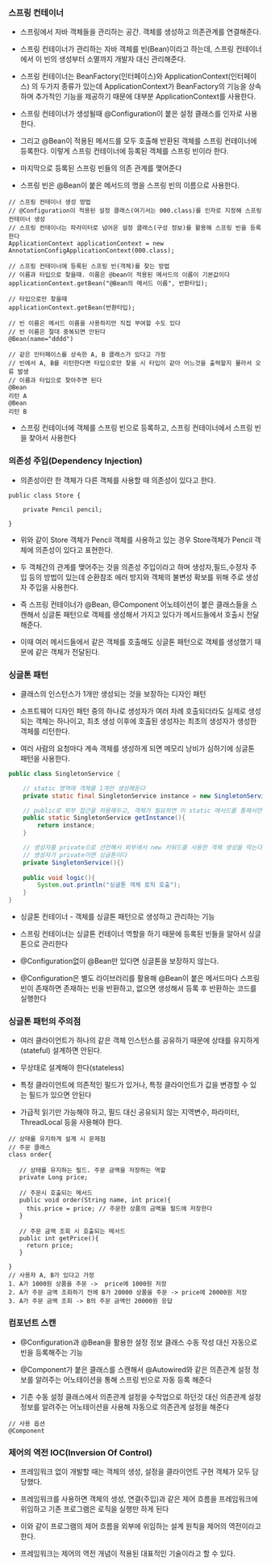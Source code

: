 ### 스프링 컨테이너

* 스프링에서 자바 객체들을 관리하는 공간. 객체를 생성하고 의존관계를 연결해준다.

* 스프링 컨테이너가 관리하는 자바 객체를 빈(Bean)이라고 하는데, 스프링 컨테이너에서 이 빈의 생성부터 소멸까지 개발자 대신 관리해준다. 

* 스프링 컨테이너는 BeanFactory(인터페이스)와 ApplicationContext(인터페이스) 의 두가지 종류가 있는데 ApplicationContext가 BeanFactory의 기능을 상속하며 추가적인 기능을 제공하기 때문에 대부분 ApplicationContext를 사용한다.

* 스프링 컨테이너가 생성될때 @Configuration이 붙은 설정 클래스를 인자로 사용한다.

* 그리고 @Bean이 적용된 메서드를 모두 호출해 반환된 객체를 스프링 컨테이너에 등록한다. 이렇게 스프링 컨테이너에 등록된 객체를 스프링 빈이라 한다.

* 마지막으로 등록된 스프링 빈들의 의존 관계를 맺어준다

* 스프링 빈은 @Bean이 붙은 메서드의 명을 스프링 빈의 이름으로 사용한다.
```
// 스프링 컨테이너 생성 방법
// @Configuration이 적용된 설정 클래스(여기서는 000.class)를 인자로 지정해 스프링 컨테이너 생성
// 스프링 컨테이너는 파라미터로 넘어온 설정 클래스(구성 정보)를 활용해 스프링 빈을 등록한다
ApplicationContext applicationContext = new AnnotationConfigApplicationContext(000.class);

// 스프링 컨테이너에 등록된 스프링 빈(객체)를 찾는 방법
// 이름과 타입으로 찾을때. 이름은 @bean이 적용된 메서드의 이름이 기본값이다
applicationContext.getBean("@Bean의 메서드 이름", 반환타입);

// 타입으로만 찾을때
applicationContext.getBean(반환타입);

// 빈 이름은 메서드 이름을 사용하지만 직접 부여할 수도 있다
// 빈 이름은 절대 중복되면 안된다
@Bean(name="dddd")

// 같은 인터페이스를 상속한 A, B 클래스가 있다고 가정
// 빈에서 A, B를 리턴한다면 타입으로만 찾을 시 타입이 같아 어느것을 출력할지 몰라서 오류 발생
// 이름과 타입으로 찾아주면 된다
@Bean
리턴 A
@Bean
리턴 B
```

* 스프링 컨테이너에 객체를 스프링 빈으로 등록하고, 스프링 컨테이너에서 스프링 빈을 찾아서 사용한다


### 의존성 주입(Dependency Injection)

* 의존성이란 한 객체가 다른 객체를 사용할 때 의존성이 있다고 한다.

```
public class Store {

    private Pencil pencil;

}
```

* 위와 같이 Store 객체가 Pencil 객체를 사용하고 있는 경우 Store객체가 Pencil 객체에 의존성이 있다고 표현한다.

* 두 객체간의 관계를 맺어주는 것을 의존성 주입이라고 하며 생성자,필드,수정자 주입 등의 방법이 있는데 순환참조 에러 방지와 객체의 불변성 확보를 위해 주로 생성자 주입을 사용한다.

* 즉 스프링 컨테이너가 @Bean, @Component 어노테이션이 붙은 클래스들을 스캔해서 싱글톤 패턴으로 객체를 생성해서 가지고 있다가 메서드들에서 호출시 전달해준다. 

* 이때 여러 메서드들에서 같은 객체를 호출해도 싱글톤 패턴으로 객체를 생성했기 때문에 같은 객체가 전달된다.



### 싱글톤 패턴

* 클래스의 인스턴스가 1개만 생성되는 것을 보장하는 디자인 패턴

* 소프트웨어 디자인 패턴 중의 하나로 생성자가 여러 차례 호출되더라도 실제로 생성되는 객체는 하나이고, 최초 생성 이후에 호출된 생성자는 최초의 생성자가 생성한 객체를 리턴한다.

* 여러 사람의 요청마다 계속 객체를 생성하게 되면 메모리 낭비가 심하기에 싱글톤 패턴을 사용한다.
```java
public class SingletonService {

    // static 영역에 객체를 1개만 생성해둔다
    private static final SingletonService instance = new SingletonService();

    // public로 외부 접근을 허용해두고, 객체가 필요하면 이 static 메서드를 통해서만 조회하도록 허용한다.
    public static SingletonService getInstance(){
        return instance;
    }

    // 생성자를 private으로 선언해서 외부에서 new 키워드를 사용한 객체 생성을 막는다.
    // 생성자가 private이면 싱글톤이다
    private SingletonService(){}
    
    public void logic(){
        System.out.println("싱글톤 객체 로직 호출");
    }
}
```

* 싱글톤 컨테이너 - 객체를 싱글톤 패턴으로 생성하고 관리하는 기능

* 스프링 컨테이너는 싱글톤 컨테이너 역할을 하기 때문에 등록된 빈들을 알아서 싱글톤으로 관리한다

* @Configuration없이 @Bean만 있다면 싱글톤을 보장하지 않는다.

* @Configuration은 별도 라이브러리를 활용해 @Bean이 붙은 메서드마다 스프링 빈이 존재하면 존재하는 빈을 반환하고, 없으면 생성해서 등록 후 반환하는 코드를 실행한다


### 싱글톤 패턴의 주의점

* 여러 클라이언트가 하나의 같은 객체 인스턴스를 공유하기 때문에 상태를 유지하게(stateful) 설계하면 안된다.

* 무상태로 설계해야 한다(stateless)

* 특정 클라이언트에 의존적인 필드가 있거나, 특정 클라이언트가 값을 변경할 수 있는 필드가 있으면 안된다

* 가급적 읽기만 가능해야 하고, 필드 대신 공유되지 않는 지역변수, 파라미터, ThreadLocal 등을 사용해야 한다.

```
// 상태를 유지하게 설계 시 문제점
// 주문 클래스
class order{

   // 상태를 유지하는 필드. 주문 금액을 저장하는 역할
   private Long price;

   // 주문시 호출되는 메서드
   public void order(String name, int price){
     this.price = price; // 주문한 상품의 금액을 필드에 저장한다
   }

   // 주문 금액 조회 시 호출되는 메서드
   public int getPrice(){
     return price;
   }

}
// 사용자 A, B가 있다고 가정
1. A가 1000원 상품을 주문 ->  price에 1000원 저장
2. A가 주문 금액 조회하기 전에 B가 20000 상품을 주문 -> price에 20000원 저장
3. A가 주문 금액 조회 -> B의 주문 금액인 20000원 응답  
```

### 컴포넌트 스캔

* @Configuration과 @Bean을 활용한 설정 정보 클래스 수동 작성 대신 자동으로 빈을 등록해주는 기능

* @Component가 붙은 클래스를 스캔해서 @Autowired와 같은 의존관계 설정 정보를 알려주는 어노테이션을 통해 스프링 빈으로 자동 등록 해준다

* 기존 수동 설정 클래스에서 의존관계 설정을 수작업으로 하던것 대신 의존관계 설정 정보를 알려주는 어노테이션을 사용해 자동으로 의존관계 설정을 해준다

```
// 사용 옵션
@Component 
```

### 제어의 역전 IOC(Inversion Of Control)

* 프레임워크 없이 개발할 때는 객체의 생성, 설정을 클라이언트 구현 객체가 모두 담당했다.

* 프레임워크를 사용하면 객체의 생성, 연결(주입)과 같은 제어 흐름을 프레임워크에 위임하고 기존 프로그램은 로직을 실행만 하게 된다

* 이와 같이 프로그램의 제어 흐름을 외부에 위임하는 설계 원칙을 제어의 역전이라고 한다. 
 
* 프레임워크는 제어의 역전 개념이 적용된 대표적인 기술이라고 할 수 있다.

